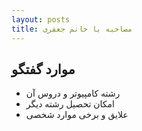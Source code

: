 ```yaml
---
layout: posts
title: مصاحبه با خانم جعفری
---
```


## موارد گفتگو

- رشته کامپیوتر و دروس آن
- امکان تحصیل رشته دیگر
- علایق و برخی موارد شخصی